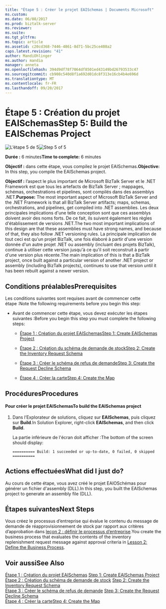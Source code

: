 ```yaml
---
title: "Étape 5 : Créer le projet EAISchemas | Documents Microsoft"
ms.custom: 
ms.date: 06/08/2017
ms.prod: biztalk-server
ms.reviewer: 
ms.suite: 
ms.tgt_pltfrm: 
ms.topic: article
ms.assetid: c20cd368-7446-4861-8d71-5bc25ce408a2
caps.latest.revision: "41"
author: MandiOhlinger
ms.author: mandia
manager: anneta
ms.openlocfilehash: 394d9df78f7064df8501ed43149bd26793533c47
ms.sourcegitcommit: cb908c540d8f1a692d01dc8f313e16cb4b4e696d
ms.translationtype: MT
ms.contentlocale: fr-FR
ms.lasthandoff: 09/20/2017
---
```

# <a name="step-5-build-the-eaischemas-project"></a><span data-ttu-id="13641-102">Étape 5 : Création du projet EAISchemas</span><span class="sxs-lookup"><span data-stu-id="13641-102">Step 5: Build the EAISchemas Project</span></span>
<span data-ttu-id="13641-103">![L’étape 5 de 5](../core/media/step-5of5.gif "Step_5of5")</span><span class="sxs-lookup"><span data-stu-id="13641-103">![Step 5 of 5](../core/media/step-5of5.gif "Step_5of5")</span></span>  
  
 <span data-ttu-id="13641-104">**Durée :** 6 minutes</span><span class="sxs-lookup"><span data-stu-id="13641-104">**Time to complete:** 6 minutes</span></span>  
  
 <span data-ttu-id="13641-105">**Objectif :** dans cette étape, vous compilez le projet EAISchemas.</span><span class="sxs-lookup"><span data-stu-id="13641-105">**Objective:** In this step, you compile the EAISchemas project.</span></span>  
  
 <span data-ttu-id="13641-106">**Objectif :** l’aspect le plus important de Microsoft BizTalk Server et le .NET Framework est que tous les artefacts de BizTalk Server ; mappages, schémas, orchestrations et pipelines, sont compilés dans des assemblys .NET.</span><span class="sxs-lookup"><span data-stu-id="13641-106">**Purpose:** The most important aspect of Microsoft BizTalk Server and the .NET Framework is that all BizTalk Server artifacts; maps, schemas, orchestrations, and pipelines, get compiled into .NET assemblies.</span></span> <span data-ttu-id="13641-107">Les deux principales implications d'une telle conception sont que ces assemblys doivent avoir des noms forts. De ce fait, ils suivent également les règles d'établissement de versions .NET.</span><span class="sxs-lookup"><span data-stu-id="13641-107">The two most important implications of this design are that these assemblies must have strong names, and because of that, they also follow .NET versioning rules.</span></span> <span data-ttu-id="13641-108">La principale implication de tout ceci est qu'un projet BizTalk, une fois élaboré à partir d'une version donnée d'un autre projet .NET ou assembly (incluant des projets BizTalk), continue à utiliser cette version jusqu'à ce qu'il soit reconstruit à partir d'une version plus récente.</span><span class="sxs-lookup"><span data-stu-id="13641-108">The main implication of this is that a BizTalk project, once built against a particular version of another .NET project or assembly (including BizTalk projects), continues to use that version until it has been rebuilt against a newer version.</span></span>  
  
## <a name="prerequisites"></a><span data-ttu-id="13641-109">Conditions préalables</span><span class="sxs-lookup"><span data-stu-id="13641-109">Prerequisites</span></span>  
 <span data-ttu-id="13641-110">Les conditions suivantes sont requises avant de commencer cette étape :</span><span class="sxs-lookup"><span data-stu-id="13641-110">Note the following requirements before you begin this step:</span></span>  
  
-   <span data-ttu-id="13641-111">Avant de commencer cette étape, vous devez exécuter les étapes suivantes :</span><span class="sxs-lookup"><span data-stu-id="13641-111">Before you begin this step you must complete the following steps:</span></span>  
  
    -   [<span data-ttu-id="13641-112">Étape 1 : Création du projet EAISchemas</span><span class="sxs-lookup"><span data-stu-id="13641-112">Step 1: Create EAISchemas Project</span></span>](../core/step-1-create-eaischemas-project.md)  
  
    -   [<span data-ttu-id="13641-113">Étape 2 : Création du schéma de demande de stock</span><span class="sxs-lookup"><span data-stu-id="13641-113">Step 2: Create the Inventory Request Schema</span></span>](../core/step-2-create-the-inventory-request-schema.md) 
  
    -   [<span data-ttu-id="13641-114">Étape 3 : Créer le schéma de refus de demande</span><span class="sxs-lookup"><span data-stu-id="13641-114">Step 3: Create the Request Decline Schema</span></span>](../core/step-3-create-the-request-decline-schema.md)  
  
    -   [<span data-ttu-id="13641-115">Étape 4 : Créer la carte</span><span class="sxs-lookup"><span data-stu-id="13641-115">Step 4: Create the Map</span></span>](../core/step-4-create-the-map.md)  
  
## <a name="procedures"></a><span data-ttu-id="13641-116">Procédures</span><span class="sxs-lookup"><span data-stu-id="13641-116">Procedures</span></span>  
  
#### <a name="to-build-the-eaischemas-project"></a><span data-ttu-id="13641-117">Pour créer le projet EAISchemas</span><span class="sxs-lookup"><span data-stu-id="13641-117">To build the EAISchemas project</span></span>  
  
1.  <span data-ttu-id="13641-118">Dans l’Explorateur de solutions, cliquez sur **EAISchemas**, puis cliquez sur **Build**.</span><span class="sxs-lookup"><span data-stu-id="13641-118">In Solution Explorer, right-click **EAISchemas**, and then click **Build**.</span></span>  
  
     <span data-ttu-id="13641-119">La partie inférieure de l'écran doit afficher :</span><span class="sxs-lookup"><span data-stu-id="13641-119">The bottom of the screen should display:</span></span>  
  
    ```  
    ========== Build: 1 succeeded or up-to-date, 0 failed, 0 skipped ==========  
    ```  
  
## <a name="what-did-i-just-do"></a><span data-ttu-id="13641-120">Actions effectuées</span><span class="sxs-lookup"><span data-stu-id="13641-120">What did I just do?</span></span>  
 <span data-ttu-id="13641-121">Au cours de cette étape, vous avez créé le projet EAIOSchémas pour générer un fichier d'assembly (DLL).</span><span class="sxs-lookup"><span data-stu-id="13641-121">In this step, you built the EAISchemas project to generate an assembly file (DLL).</span></span>  
  
## <a name="next-steps"></a><span data-ttu-id="13641-122">Étapes suivantes</span><span class="sxs-lookup"><span data-stu-id="13641-122">Next Steps</span></span>  
 <span data-ttu-id="13641-123">Vous créez le processus d’entreprise qui évalue le contenu du message de demande de réapprovisionnement de stock par rapport aux critères d’approbation dans [leçon 2 : définir le processus d’entreprise](../core/lesson-2-define-the-business-process.md).</span><span class="sxs-lookup"><span data-stu-id="13641-123">You create the business process that evaluates the contents of the inventory replenishment request message against approval criteria in [Lesson 2: Define the Business Process](../core/lesson-2-define-the-business-process.md).</span></span>  
  
## <a name="see-also"></a><span data-ttu-id="13641-124">Voir aussi</span><span class="sxs-lookup"><span data-stu-id="13641-124">See Also</span></span>  
 <span data-ttu-id="13641-125">[Étape 1 : Création du projet EAISchemas](../core/step-1-create-eaischemas-project.md) </span><span class="sxs-lookup"><span data-stu-id="13641-125">[Step 1: Create EAISchemas Project](../core/step-1-create-eaischemas-project.md) </span></span>  
 <span data-ttu-id="13641-126">[Étape 2 : Création du schéma de demande de stock](../core/step-2-create-the-inventory-request-schema.md) </span><span class="sxs-lookup"><span data-stu-id="13641-126">[Step 2: Create the Inventory Request Schema](../core/step-2-create-the-inventory-request-schema.md) </span></span>  
 <span data-ttu-id="13641-127">[Étape 3 : Créer le schéma de refus de demande](../core/step-3-create-the-request-decline-schema.md) </span><span class="sxs-lookup"><span data-stu-id="13641-127">[Step 3: Create the Request Decline Schema](../core/step-3-create-the-request-decline-schema.md) </span></span>  
 [<span data-ttu-id="13641-128">Étape 4 : Créer la carte</span><span class="sxs-lookup"><span data-stu-id="13641-128">Step 4: Create the Map</span></span>](../core/step-4-create-the-map.md)